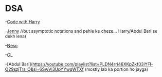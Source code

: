 # DSA


-[Code with Harry](https://youtube.com/playlist?list=PLu0W_9lII9ahIappRPN0MCAgtOu3lQjQi&si=0JqXkOB17k3CLf6j)

-[Jenny](https://youtube.com/playlist?list=PLdo5W4Nhv31bbKJzrsKfMpo_grxuLl8LU&si=rFSpheELD0D55cxH) //but asymptotic notations and pehle ke cheze... Harry/Abdul Bari se dekh lena)

-[Neso](https://youtube.com/playlist?list=PLBlnK6fEyqRj9lld8sWIUNwlKfdUoPd1Y&si=SLGYHb4O0lqL5e3s)

-[GL](https://youtu.be/MtVZAXepMPM?si=HYhKJt2R_RJeiewd)

-[Abdul Bari](https://youtube.com/playlist?list=PLDN4rrl48XKpZkf03iYFl-O29szjTrs_O&si=6SwVI3UpYYwgWTXf (mostly lab ka portion ho jayga)
